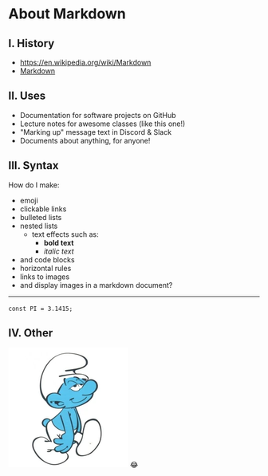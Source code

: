 # About Markdown

## I. History
- https://en.wikipedia.org/wiki/Markdown
- [Markdown](https://en.wikipedia.org/wiki/Markdown)

## II. Uses
- Documentation for software projects on GitHub
- Lecture notes for awesome classes (like this one!)
- "Marking up" message text in Discord & Slack
- Documents about anything, for anyone!

## III. Syntax
How do I make:
- emoji 
- clickable links
- bulleted lists
- nested lists
  - text effects such as:
    - **bold text**
    - *italic text*
- and code blocks
- horizontal rules 
- links to images
- and display images in a markdown document?

---

`const PI = 3.1415;`

## IV. Other
![dopey smurfy](Dopey4.JPG.webp)
:joy:
